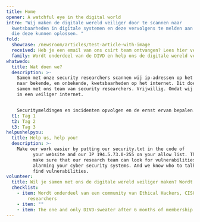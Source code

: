 ```yaml
---
title: Home
opener: A watchful eye in the digital world
intro: "Wij maken de digitale wereld veiliger door te scannen naar
  kwetsbaarheden in digitale systemen en deze vervolgens te melden aan de mensen
  die deze kunnen oplossen. "
fold:
  showcase: /newsroom/articles/test-article-with-image
  received: Heb je een email van ons csirt team ontvangen? Lees hier verder
  family: Wordt onderdeel van de DIVD en help ons de digitale wereld veiliger te maken
whatwedo:
  title: Wat doen we?
  description: >-
    Samen met onze security researchers scannen wij ip-adressen op het internet
    naar bekende, en onbekende, kwetsbaarheden op het internet. Dit doen wij
    samen met ons team van security researchers. Vrijwillig. Omdat wij geloven
    in een veiliger internet. 


    Securitymeldingen en incidenten opvolgen en de ernst ervan bepalen. De technische scan data omzetten naar herleidbare contactgegevens van bedrijven die mogelijk getroffen kunnen worden. Samen met het CSIRT team een begrijpelijk advies opstellen over hoe te handelen. En vervolgens de potentiële slachtoffers informeren zodat zij actie kunnen ondernemen om schade te voorkomen of te beperken. Jij voert in samenwerking met de afdeling het hele proces uit vanaf de eerste melding tot het contact met de betrokkenen. Die combinatie van operationeel werk en advisering maakt je werk afwisselend en uitdagend.
  t1: Tag 1
  t2: Tag 2
  t3: Tag 3
helpushelpyou:
  title: Help us, help you!
  description: >-
    Make our work easier by putting our security.txt in the code of
          your website and our IP 194.5.73.0-255 on your allow list. This way you
          make sure that our research team can look for vulnerabilities without
          alarming your cyber security systems. And we know who to talk to when we
          find vulnerabilities.
volunteer:
  title: Wil je samen met ons de digitale wereld veiliger maken? Wordt vrijwilliger!
  checklist:
    - item: Wordt onderdeel van een community van Ethical Hackers, CISO's &
        researchers
    - item: ""
    - item: The one and only DIVD-sweater after 6 months of membership
---
```

